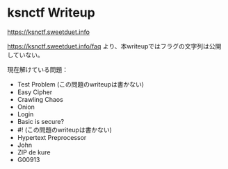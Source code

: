 # ksnctf Writeup
https://ksnctf.sweetduet.info


https://ksnctf.sweetduet.info/faq より、本writeupではフラグの文字列は公開していない。

現在解けている問題：
- Test Problem (この問題のwriteupは書かない)
- Easy Cipher
- Crawling Chaos
- Onion
- Login
- Basic is secure?
- #! (この問題のwriteupは書かない)
- Hypertext Preprocessor
- John
- ZIP de kure
- G00913
